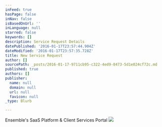 ```yaml
---
inFeed: true
hasPage: false
inNav: false
isBasedOnUrl: ''
inLanguage: null
starred: false
keywords: []
description: Service Request Details
datePublished: '2016-01-17T23:57:44.904Z'
dateModified: '2016-01-17T23:57:35.728Z'
title: New Service Request
author: []
sourcePath: _posts/2016-01-17-9711cb95-c322-4ed9-8473-5d1e024cf72c.md
published: true
authors: []
publisher:
  name: null
  domain: null
  url: null
  favicon: null
_type: Blurb

---
```

Ensemble's SaaS Platform & Client Services Portal
![](https://s3-us-west-2.amazonaws.com/the-grid-img/p/b0bfe59fbb41100036f3a34ff42b18e4accb976a.png)